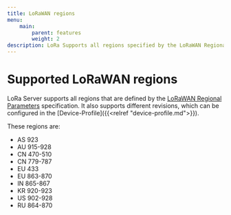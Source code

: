 ```yaml
---
title: LoRaWAN regions
menu:
    main:
        parent: features
        weight: 2
description: LoRa Supports all regions specified by the LoRaWAN Regional Parameters specification.
---
```


# Supported LoRaWAN regions

LoRa Server supports all regions that are defined by the
[LoRaWAN Regional Parameters](https://lora-alliance.org/lorawan-for-developers)
specification. It also supports different revisions, which
can be configured in the [Device-Profile]({{<relref "device-profile.md">}}).

These regions are:

* AS 923
* AU 915-928
* CN 470-510
* CN 779-787
* EU 433
* EU 863-870
* IN 865-867
* KR 920-923
* US 902-928
* RU 864-870
